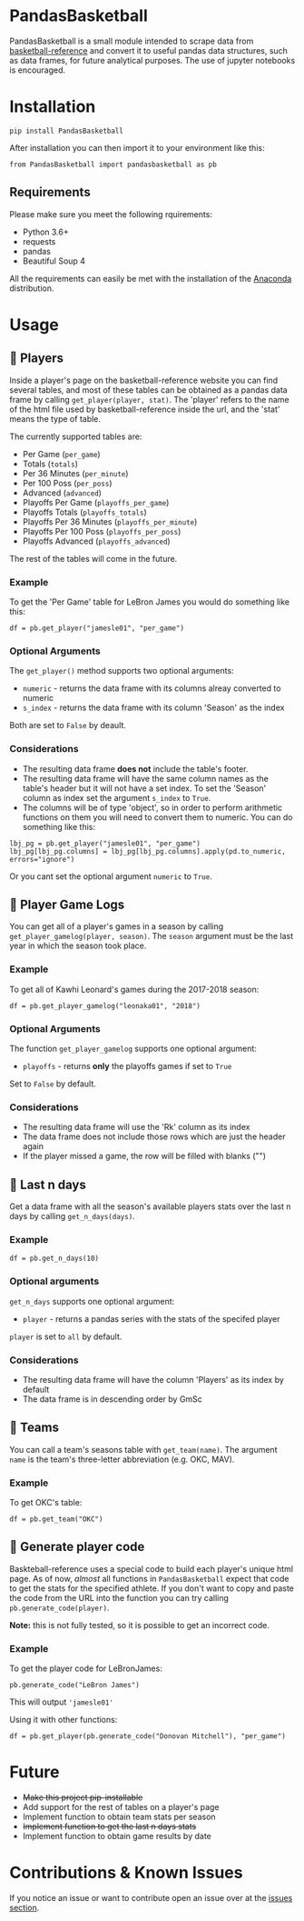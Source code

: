 # PandasBasketball
PandasBasketball is a small module intended to scrape data from [basketball-reference](https://www.basketball-reference.com/) and convert it to useful pandas data structures, such as data frames, for future analytical purposes. The use of jupyter notebooks is encouraged.

# Installation
```
pip install PandasBasketball
```

After installation you can then import it to your environment like this:
```
from PandasBasketball import pandasbasketball as pb
```

## Requirements
Please make sure you meet the following rquirements:
- Python 3.6+
- requests
- pandas
- Beautiful Soup 4

All the requirements can easily be met with the installation of the [Anaconda](https://www.anaconda.com/download/) distribution.

# Usage
## :basketball: Players
Inside a player's page on the basketball-reference website you can find several tables, and most of these tables can be obtained as a pandas data frame by calling `get_player(player, stat)`. The 'player' refers to the name of the html file used by basketball-reference inside the url, and the 'stat' means the type of table.

The currently supported tables are:
- Per Game (`per_game`)
- Totals (`totals`)
- Per 36 Minutes (`per_minute`)
- Per 100 Poss (`per_poss`)
- Advanced (`advanced`)
- Playoffs Per Game (`playoffs_per_game`)
- Playoffs Totals (`playoffs_totals`)
- Playoffs Per 36 Minutes (`playoffs_per_minute`)
- Playoffs Per 100 Poss (`playoffs_per_poss`)
- Playoffs Advanced (`playoffs_advanced`)

The rest of the tables will come in the future.

### Example
To get the 'Per Game' table for LeBron James you would do something like this:
```
df = pb.get_player("jamesle01", "per_game")
```

### Optional Arguments
The `get_player()` method supports two optional arguments:
- `numeric` - returns the data frame with its columns alreay converted to numeric
- `s_index` - returns the data frame with its column 'Season' as the index

Both are set to `False` by deault.

### Considerations
- The resulting data frame **does not** include the table's footer.
- The resulting data frame will have the same column names as the table's header but it will not have a set index. To set the 'Season' column as index set the argument `s_index` to `True`. 
- The columns will be of type 'object', so in order to perform arithmetic functions on them you will need to convert them to numeric. You can do something like this:
```
lbj_pg = pb.get_player("jamesle01", "per_game")
lbj_pg[lbj_pg.columns] = lbj_pg[lbj_pg.columns].apply(pd.to_numeric, errors="ignore")
```
Or you cant set the optional argument `numeric` to `True`.

## :basketball: Player Game Logs
You can get all of a player's games in a season by calling `get_player_gamelog(player, season)`. The `season` argument must be the last year in which the season took place. 

### Example
To get all of Kawhi Leonard's games during the 2017-2018 season:
```
df = pb.get_player_gamelog("leonaka01", "2018")
```

### Optional Arguments
The function `get_player_gamelog` supports one optional argument:
- `playoffs` - returns **only** the playoffs games if set to `True`

Set to `False` by default.

### Considerations
- The resulting data frame will use the 'Rk' column as its index
- The data frame does not include those rows which are just the header again
- If the player missed a game, the row will be filled with blanks ("")

## :basketball: Last n days
Get a data frame with all the season's available players stats over the last n days by calling `get_n_days(days)`.

### Example
```
df = pb.get_n_days(10)
```
### Optional arguments
`get_n_days` supports one optional argument: 
- `player` - returns a pandas series with the stats of the specifed player

`player` is set to `all` by default.

### Considerations
- The resulting data frame will have the column 'Players' as its index by default
- The data frame is in descending order by GmSc

## :basketball: Teams
You can call a team's seasons table with `get_team(name)`. The argument `name` is the team's three-letter abbreviation (e.g. OKC, MAV).

### Example
To get OKC's table:
```
df = pb.get_team("OKC")
```

## :basketball: Generate player code
Baskteball-reference uses a special code to build each player's unique html page. As of now, *almost* all functions in `PandasBasketball` expect that code to get the stats for the specified athlete. If you don't want to copy and paste the code from the URL into the function you can try calling `pb.generate_code(player)`. 

**Note:** this is not fully tested, so it is possible to get an incorrect code.

### Example
To get the player code for LeBronJames:
```
pb.generate_code("LeBron James")
```
This will output `'jamesle01'` 

Using it with other functions:
```
df = pb.get_player(pb.generate_code("Donovan Mitchell"), "per_game")
```


# Future
- ~~Make this project pip-installable~~
- Add support for the rest of tables on a player's page
- Implement function to obtain team stats per season
- ~~Implement function to get the last n days stats~~
- Implement function to obtain game results by date

# Contributions & Known Issues
If you notice an issue or want to contribute open an issue over at the [issues section](https://github.com/alfremedpal/PandasBasketball/issues).